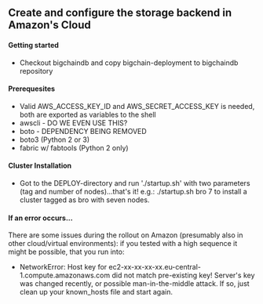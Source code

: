 ## Create and configure the storage backend in Amazon's Cloud

#### Getting started
- Checkout bigchaindb and copy bigchain-deployment to bigchaindb repository

#### Prerequesites
 - Valid AWS_ACCESS_KEY_ID and AWS_SECRET_ACCESS_KEY is needed, both are exported as variables to the shell
 - awscli - DO WE EVEN USE THIS?
 - boto - DEPENDENCY BEING REMOVED
 - boto3 (Python 2 or 3)
 - fabric w/ fabtools (Python 2 only)

#### Cluster Installation
 - Got to the DEPLOY-directory and run './startup.sh' with two parameters (tag and number of nodes)...that's it!
        e.g.: ./startup.sh bro 7 to install a cluster tagged as bro with seven nodes.

#### If an error occurs...
There are some issues during the rollout on Amazon (presumably also in other cloud/virtual environments): if you tested with a high sequence it might be possible, that you run into:
 - NetworkError: Host key for ec2-xx-xx-xx-xx.eu-central-1.compute.amazonaws.com did not match pre-existing key! Server's key was changed recently, or possible man-in-the-middle attack.
If so, just clean up your known_hosts file and start again.
